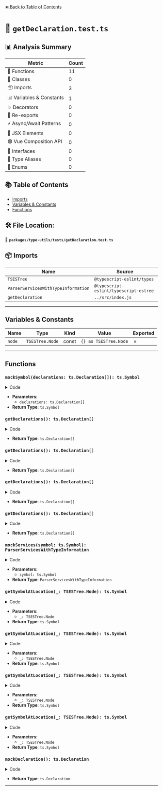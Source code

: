 [⬅️ Back to Table of Contents](../../../index.md)

# 📄 `getDeclaration.test.ts`

## 📊 Analysis Summary

| Metric | Count |
|--------|-------|
| 🔧 Functions | 11 |
| 🧱 Classes | 0 |
| 📦 Imports | 3 |
| 📊 Variables & Constants | 1 |
| ✨ Decorators | 0 |
| 🔄 Re-exports | 0 |
| ⚡ Async/Await Patterns | 0 |
| 💠 JSX Elements | 0 |
| 🟢 Vue Composition API | 0 |
| 📐 Interfaces | 0 |
| 📑 Type Aliases | 0 |
| 🎯 Enums | 0 |

## 📚 Table of Contents

- [Imports](#imports)
- [Variables & Constants](#variables-constants)
- [Functions](#functions)

## 🛠️ File Location:
📂 **`packages/type-utils/tests/getDeclaration.test.ts`**

## 📦 Imports

| Name | Source |
|------|--------|
| `TSESTree` | `@typescript-eslint/types` |
| `ParserServicesWithTypeInformation` | `@typescript-eslint/typescript-estree` |
| `getDeclaration` | `../src/index.js` |


---

## Variables & Constants

| Name | Type | Kind | Value | Exported |
|------|------|------|-------|----------|
| `node` | `TSESTree.Node` | const | `{} as TSESTree.Node` | ✗ |


---

## Functions

### `mockSymbol(declarations: ts.Declaration[]): ts.Symbol`

<details><summary>Code</summary>

```ts
(declarations?: ts.Declaration[]): ts.Symbol => {
  return {
    getDeclarations: () => declarations,
  } as ts.Symbol;
}
```
</details>

- **Parameters**:
  - `declarations: ts.Declaration[]`
- **Return Type**: `ts.Symbol`
### `getDeclarations(): ts.Declaration[]`

<details><summary>Code</summary>

```ts
() => declarations
```
</details>

- **Return Type**: `ts.Declaration[]`
### `getDeclarations(): ts.Declaration[]`

<details><summary>Code</summary>

```ts
() => declarations
```
</details>

- **Return Type**: `ts.Declaration[]`
### `getDeclarations(): ts.Declaration[]`

<details><summary>Code</summary>

```ts
() => declarations
```
</details>

- **Return Type**: `ts.Declaration[]`
### `getDeclarations(): ts.Declaration[]`

<details><summary>Code</summary>

```ts
() => declarations
```
</details>

- **Return Type**: `ts.Declaration[]`
### `mockServices(symbol: ts.Symbol): ParserServicesWithTypeInformation`

<details><summary>Code</summary>

```ts
(
  symbol?: ts.Symbol,
): ParserServicesWithTypeInformation => {
  return {
    getSymbolAtLocation: (_: TSESTree.Node) => symbol,
  } as ParserServicesWithTypeInformation;
}
```
</details>

- **Parameters**:
  - `symbol: ts.Symbol`
- **Return Type**: `ParserServicesWithTypeInformation`
### `getSymbolAtLocation(_: TSESTree.Node): ts.Symbol`

<details><summary>Code</summary>

```ts
(_: TSESTree.Node) => symbol
```
</details>

- **Parameters**:
  - `_: TSESTree.Node`
- **Return Type**: `ts.Symbol`
### `getSymbolAtLocation(_: TSESTree.Node): ts.Symbol`

<details><summary>Code</summary>

```ts
(_: TSESTree.Node) => symbol
```
</details>

- **Parameters**:
  - `_: TSESTree.Node`
- **Return Type**: `ts.Symbol`
### `getSymbolAtLocation(_: TSESTree.Node): ts.Symbol`

<details><summary>Code</summary>

```ts
(_: TSESTree.Node) => symbol
```
</details>

- **Parameters**:
  - `_: TSESTree.Node`
- **Return Type**: `ts.Symbol`
### `getSymbolAtLocation(_: TSESTree.Node): ts.Symbol`

<details><summary>Code</summary>

```ts
(_: TSESTree.Node) => symbol
```
</details>

- **Parameters**:
  - `_: TSESTree.Node`
- **Return Type**: `ts.Symbol`
### `mockDeclaration(): ts.Declaration`

<details><summary>Code</summary>

```ts
(): ts.Declaration => {
  return {} as ts.Declaration;
}
```
</details>

- **Return Type**: `ts.Declaration`

---